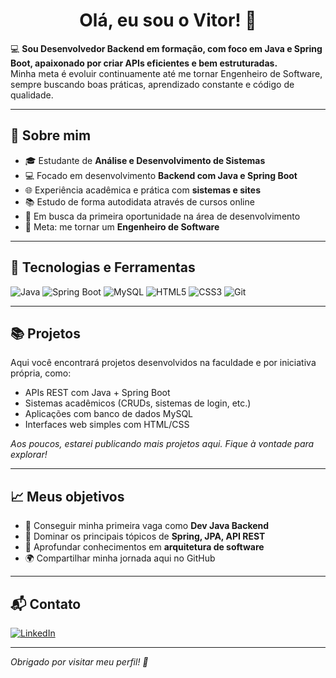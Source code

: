 <h1 align="center">Olá, eu sou o Vitor! 👋</h1>

💻 **Sou Desenvolvedor Backend em formação, com foco em Java e Spring Boot, apaixonado por criar APIs eficientes e bem estruturadas.**  
Minha meta é evoluir continuamente até me tornar Engenheiro de Software, sempre buscando boas práticas, aprendizado constante e código de qualidade.

---

## 🧠 Sobre mim

- 🎓 Estudante de **Análise e Desenvolvimento de Sistemas**
- 💻 Focado em desenvolvimento **Backend com Java e Spring Boot**
- 🌐 Experiência acadêmica e prática com **sistemas e sites**
- 📚 Estudo de forma autodidata através de cursos online
- 🚀 Em busca da primeira oportunidade na área de desenvolvimento
- 🎯 Meta: me tornar um **Engenheiro de Software**

---

## 🚀 Tecnologias e Ferramentas

![Java](https://img.shields.io/badge/Java-007396?style=for-the-badge&logo=java&logoColor=white)
![Spring Boot](https://img.shields.io/badge/Spring_Boot-6DB33F?style=for-the-badge&logo=spring-boot&logoColor=white)
![MySQL](https://img.shields.io/badge/MySQL-005C84?style=for-the-badge&logo=mysql&logoColor=white)
![HTML5](https://img.shields.io/badge/HTML5-E34F26?style=for-the-badge&logo=html5&logoColor=white)
![CSS3](https://img.shields.io/badge/CSS3-1572B6?style=for-the-badge&logo=css3&logoColor=white)
![Git](https://img.shields.io/badge/Git-F05032?style=for-the-badge&logo=git&logoColor=white)

---

## 📚 Projetos

Aqui você encontrará projetos desenvolvidos na faculdade e por iniciativa própria, como:

- APIs REST com Java + Spring Boot
- Sistemas acadêmicos (CRUDs, sistemas de login, etc.)
- Aplicações com banco de dados MySQL
- Interfaces web simples com HTML/CSS

*Aos poucos, estarei publicando mais projetos aqui. Fique à vontade para explorar!*

---

## 📈 Meus objetivos

- 🚀 Conseguir minha primeira vaga como **Dev Java Backend**
- 📘 Dominar os principais tópicos de **Spring, JPA, API REST**
- 🧠 Aprofundar conhecimentos em **arquitetura de software**
- 🌍 Compartilhar minha jornada aqui no GitHub

---

## 📬 Contato

[![LinkedIn](https://img.shields.io/badge/LinkedIn-0A66C2?style=for-the-badge&logo=linkedin&logoColor=white)](https://www.linkedin.com/in/vitor-corrêa-78a98023a)

---

*Obrigado por visitar meu perfil! 🚀*

